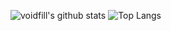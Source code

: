 ![voidfill's github stats](https://github-readme-stats.vercel.app/api?username=voidfill&theme=midnight-purple&count_private=true&show_icons=true)
![Top Langs](https://github-readme-stats.vercel.app/api/top-langs/?username=voidfill&layout=compact&theme=midnight-purple&count_private=true)